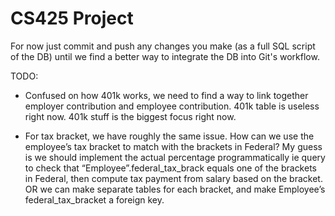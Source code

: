 # CS425 Project
For now just commit and push any changes you make (as a full SQL script of the DB) until we find a better way to integrate the DB into Git's workflow.

TODO:
- Confused on how 401k works, we need to find a way to link together employer contribution and employee contribution. 401k table is useless right now. 401k stuff is the biggest focus right now.

- For tax bracket, we have roughly the same issue. How can we use the employee’s tax bracket to match with the brackets in Federal? My guess is we should implement the actual percentage programmatically ie query to check that “Employee”.federal_tax_brack equals one of the brackets in Federal, then compute tax payment from salary based on the bracket. OR we can make separate tables for each bracket, and make Employee’s federal_tax_bracket a foreign key.
